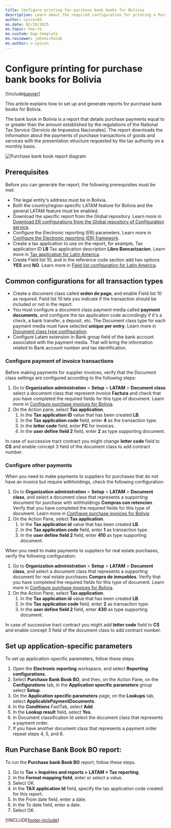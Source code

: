 ```yaml
---
title: Configure printing for purchase bank books for Bolivia
description: Learn about the required configuration for printing a Purchase Bank Book report for Bolivia. 
author: Cpicon85
ms.date: 02/28/2025
ms.topic: how-to
ms.custom: bap-template
ms.reviewer: johnmichalak
ms.author: v-cpicon
---
```


# Configure printing for purchase bank books for Bolivia

[!include[banner](../../includes/banner.md)]

This article explains how to set up and generate reports for purchase bank books for Bolivia.

The bank book in Bolivia is a report that details purchase payments equal to or greater than the amount established by the regulations of the National Tax Service (Servicio de Impuestos Nacionales). The report downloads the information about the payments of purchase transactions of goods and services with the presentation structure requested by the tax authority on a monthly basis.


![Purchase bank book report diagram](https://github.com/MicrosoftDocs/Dynamics-365-Operations/blob/ltm-purchase-bank-book-report-Bo-cpicon85/articles/finance/localizations/media/LTM-Purchase-bank-book.png)

## Prerequisites

Before you can generate the report, the following prerequisites must be met:

- The legal entity's address must be in Bolivia.
- Both the country/region-specific LATAM feature for Bolivia and the general LATAM feature must be enabled.
- Download the specific report from the Global repository. Learn more in [Download ER configurations from the Global repository of Configuration service](er-download-configurations-global-repo.md). 
- Configure the Electronic reporting (ER) parameters. Learn more in [Configure the Electronic reporting (ER) framework](electronic-reporting-er-configure-parameters.md).
- Create a tax application to use on the report, for example, Tax application ID **LB** Tax application description **Libro Bancarizacion**. Learn more in [Tax application for Latin America](ltm-core-tax-application.md).
- Create Field list 10, and in the reference code section add two options **YES** and **NO**. Learn more in [Field list configuration for Latin America](ltm-core-field-master.md).

## Common configurations for all transaction types

-	Create a document class called **orden de pago**, and enable Field list 10 as required. Field list 10 lets you indicate if the transaction should be included or not in the report.
-	You must configure a document class payment media called **payment documents**, and configure the tax application code accordingly if it's a check, a bank transfer, a deposit, etc. The Document class type for each payment media must have selected **unique per entry**. Learn more in [Document class type configuration](ltm-core-document-class-type.md).
- Configure Latam extension in Bank group field of the bank account associated with the payment media. That will bring the information related to Bank account number and tax identification.
  
### Configure payment of invoice transactions

Before making payments for supplier invoices, verify that the Document class settings are configured according to the following steps: 

1. Go to **Organization administration** > **Setup** > **LATAM** > **Document class** select a document class that represent invoice **Factura** and check that you have completed the required fields for this type of document. Learn more in [Configure purchase invoices for Bolivia](ltm-Configure-invoices-Bolivia.md).
1. On the Action pane, select **Tax application**.
   1. In the **Tax application ID** value that has been created **LB**.
   1. In the **Tax application code** field, enter **4** as the transaction type.
   1. In the **letter code** field, enter **FC** for invoices.
   1. In the **user define field 2** field, enter **2** as type supporting document.

In case of successive tract contract you might change **letter code** field to **CS** and enable concept 3 field of the document class to add contract number.

### Configure other payments 

When you need to make payments to suppliers for purchases that do not have an invoice but require withholdings, check the following configuration:

1. Go to **Organization administration** > **Setup** > **LATAM** > **Document class**, and select a document class that represents a supporting document for purchase with withholdings **Compras con retencion**. Verify that you have completed the required fields for this type of document. Learn more in [Configure purchase invoices for Bolivia](ltm-Configure-invoices-Bolivia.md)
1. On the Action Pane, select **Tax application**.
   1. In the **Tax application id** value that has been created **LB**.
   1. In the **Tax application code** field, enter **1** as transaction type.
   1. In the **user define field 2** field, enter **410** as type supporting document.

When you need to make payments to suppliers for real estate purchases, verify the following configuration:

1. Go to **Organization administration** > **Setup** > **LATAM** > **Document class**, and select a document class that represents a supporting document for real estate purchases **Compra de inmuebles**. Verify that you have completed the required fields for this type of document. Learn more in [Configure purchase invoices for Bolivia](ltm-Configure-invoices-Bolivia.md).
1. On the Action Pane, select **Tax application**.
   1. In the **Tax application id** value that has been created **LB**.
   1. In the **Tax application code** field, enter **2** as transaction type.
   1. In the **user define field 2** field, enter **430** as type supporting document.    

In case of successive tract contract you might add **letter code** field to **CS** and enable concept 3 field of the document class to add contract number.

## Set up application-specific parameters

To set up application-specific parameters, follow these steps.

1. Open the **Electronic reporting** workspace, and select **Reporting configurations**.
1. Select **Purchase Bank Book BO**, and then, on the Action Pane, on the **Configurations** tab, in the **Application specific parameters** group select **Setup**.
1. On the **Application specific parameters** page, on the **Lookups** tab, select **ApplicablePaymentDocuments**.
1. In the **Conditions** FastTab, select **Add**.
1. In the **Lookup result** field, select **Yes**.
1. In Document classification Id select the document class that represents a payment order. 
1. If you have another document class that represents a payment order repeat steps 4, 5, and 6.  

## Run Purchase Bank Book BO report:

To run the **Purchase bank Book BO** report, follow these steps.

1. Go to **Tax > Inquiries and reports > LATAM > Tax reporting**.
1. In the **Format mapping field**, enter or select a value.
1. Select OK.
1. In the **TAX application Id** field, specify the tax application code created for this report.
1. In the From date field, enter a date.
1. In the To date field, enter a date.
1. Select OK.

[!INCLUDE[footer-include](../../../includes/footer-banner.md)]
